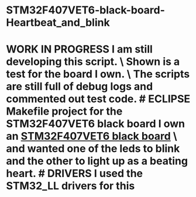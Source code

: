 # STM32F407VET6-black-board-Heartbeat_and_blink
 # WORK IN PROGRESS I am still developing this script. \ Shown is a test for the board I own. \ The scripts are still full of debug logs and commented out test code.  # ECLIPSE Makefile project for the STM32F407VET6 black board I own an [STM32F407VET6 black board](https://os.mbed.com/users/hudakz/code/STM32F407VET6_Hello/) \ and wanted one of the leds to blink and the other to light up as a beating heart.  # DRIVERS I used the STM32_LL drivers for this
